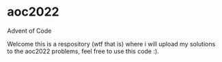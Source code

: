 # aoc2022
Advent of Code


Welcome this is a respository (wtf that is) where i will upload my solutions to the aoc2022 problems, feel free to use this code :).

